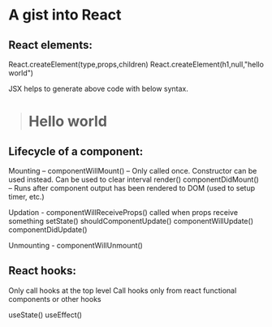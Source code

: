 # A gist into React
## React elements: 
React.createElement(type,props,children)
React.createElement(h1,null,"hello world")

JSX helps to generate above code with below syntax.
><h1>Hello world</h1>


## Lifecycle of a component:

Mounting – 
componentWillMount() – Only called once. Constructor can be used instead. Can be used to clear interval
	   render()
componentDidMount() – Runs after component output has been rendered to DOM
(used to setup timer, etc.)

Updation - componentWillReceiveProps() called when props receive something
	   setState()
	   shouldComponentUpdate()
	   componentWillUpdate()
	   componentDidUpdate()

Unmounting - componentWillUnmount()

	     
## React hooks:

Only call hooks at the top level
Call hooks only from react functional components or other hooks

useState()
useEffect()
